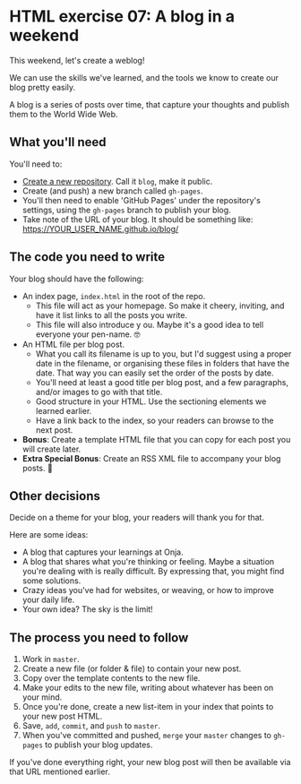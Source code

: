 # HTML exercise 07: A blog in a weekend

This weekend, let's create a weblog!

We can use the skills we've learned, and the tools we know to create our blog pretty easily.

A blog is a series of posts over time, that capture your thoughts and publish them to the World Wide Web.

## What you'll need

You'll need to:

- [Create a new repository](https://github.com/new). Call it `blog`, make it public.
- Create (and push) a new branch called `gh-pages`.
- You'll then need to enable 'GitHub Pages' under the repository's settings, using the `gh-pages` branch to publish your blog.
- Take note of the URL of your blog. It should be something like: https://YOUR_USER_NAME.github.io/blog/

## The code you need to write

Your blog should have the following:

- An index page, `index.html` in the root of the repo.
  - This file will act as your homepage. So make it cheery, inviting, and have it list links to all the posts you write.
  - This file will also introduce y ou. Maybe it's a good idea to tell everyone your pen-name. 🤓
- An HTML file per blog post.
  - What you call its filename is up to you, but I'd suggest using a proper date in the filename, or organising these files in folders that have the date. That way you can easily set the order of the posts by date.
  - You'll need at least a good title per blog post, and a few paragraphs, and/or images to go with that title.
  - Good structure in your HTML. Use the sectioning elements we learned earlier.
  - Have a link back to the index, so your readers can browse to the next post.
- **Bonus**: Create a template HTML file that you can copy for each post you will create later.
- **Extra Special Bonus**: Create an RSS XML file to accompany your blog posts. 🚀

## Other decisions

Decide on a theme for your blog, your readers will thank you for that.

Here are some ideas:

- A blog that captures your learnings at Onja.
- A blog that shares what you're thinking or feeling. Maybe a situation you're dealing with is really difficult. By expressing that, you might find some solutions.
- Crazy ideas you've had for websites, or weaving, or how to improve your daily life.
- Your own idea? The sky is the limit!

## The process you need to follow

1. Work in `master`.
1. Create a new file (or folder & file) to contain your new post.
1. Copy over the template contents to the new file.
1. Make your edits to the new file, writing about whatever has been on your mind.
1. Once you're done, create a new list-item in your index that points to your new post HTML.
1. Save, `add`, `commit`, and `push` to `master`.
1. When you've committed and pushed, `merge` your `master` changes to `gh-pages` to publish your blog updates.

If you've done everything right, your new blog post will then be available via that URL mentioned earlier.

